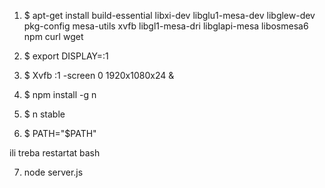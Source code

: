 1. $ apt-get install  build-essential libxi-dev libglu1-mesa-dev libglew-dev pkg-config mesa-utils  xvfb libgl1-mesa-dri libglapi-mesa libosmesa6 npm curl wget

2. $ export DISPLAY=:1           

3. $ Xvfb :1 -screen 0 1920x1080x24 &

4. $ npm install -g n

5. $ n stable

6. $ PATH="$PATH"

ili treba restartat bash 

7. node server.js